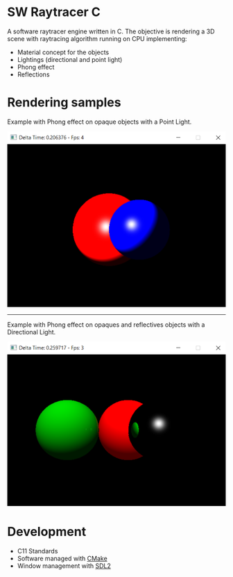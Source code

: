 # SW Raytracer C
A software raytracer engine written in  C. 
The objective is rendering a 3D scene with raytracing algorithm running on CPU implementing:
* Material concept for the objects
* Lightings (directional and point light)
* Phong effect
* Reflections

# Rendering samples
Example with Phong effect on opaque objects with a Point Light.

![example01](./examples/example01.png)

---

Example with Phong effect on opaques and reflectives objects with a Directional Light.

![example02](./examples/example02.png)


# Development
* C11 Standards
* Software managed with [CMake](https://cmake.org/)
* Window management with [SDL2](https://www.libsdl.org/)
